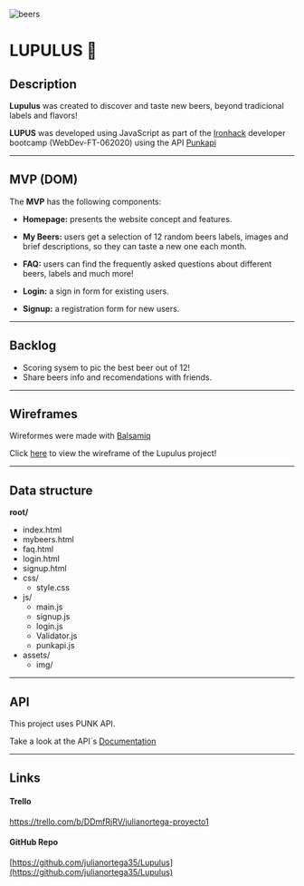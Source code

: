 ![beers](https://images.unsplash.com/photo-1436076863939-06870fe779c2?ixlib=rb-1.2.1&ixid=eyJhcHBfaWQiOjEyMDd9&auto=format&fit=crop&w=1050&q=80)

# LUPULUS 🍻

## Description

**Lupulus** was created to discover and taste new beers, beyond tradicional labels and flavors!



**LUPUS** was developed using JavaScript as part of the [Ironhack](https://www.ironhack.com/) developer bootcamp (WebDev-FT-062020) using the API [Punkapi](https://punkapi.com/documentation/v2)

------

## MVP (DOM)

The **MVP** has the following components:

- **Homepage:**  presents the website concept and features. 

- **My Beers:** users get a selection of 12 random beers labels, images and brief descriptions, so they can taste a new one each month.

- **FAQ:** users can find the frequently asked questions about different beers, labels and much more!

- **Login:** a sign in form for existing users.

- **Signup:** a registration form for new users.

  

------

## Backlog

- Scoring sysem to pic the best beer out of 12!
- Share beers info and recomendations with friends.

------

## Wireframes

Wireformes were made with [Balsamiq](https://balsamiq.com/wireframes/)

Click [here](https://balsamiq.cloud/sm9v0wu/p1cd9k9/r2278?f=N4IgUiBcCMA0IDkpxAYWfAMhkAhHAsjgFo4DSUA2gLoC%2BQA%3D) to view the wireframe of the Lupulus project!

------

## Data structure

**root/**

- index.html
- mybeers.html
- faq.html
- login.html
- signup.html
- css/
  - style.css
- js/
  - main.js
  - signup.js
  - login.js
  - Validator.js
  - punkapi.js
- assets/
  - img/

------

## API

This project uses PUNK API. 

Take a look at the API´s [Documentation](https://punkapi.com/documentation/v2)

------

## Links

#### Trello

https://trello.com/b/DDmfRjRV/julianortega-proyecto1



#### GitHub Repo

[https://github.com/julianortega35/Lupulus](https://github.com/julianortega35/Lupulus)



